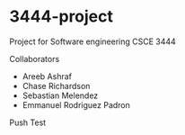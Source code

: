 # 3444-project

Project for Software engineering CSCE 3444

Collaborators
- Areeb Ashraf
- Chase Richardson
- Sebastian Melendez
- Emmanuel Rodriguez Padron

Push Test